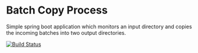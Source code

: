 # Batch Copy Process

Simple spring boot application which monitors an input
directory and copies the incoming batches into two output directories.

[![Build Status](https://travis-ci.org/mike-a-bike/batch-copy-process.svg?branch=master)](https://travis-ci.org/mike-a-bike/batch-copy-process)